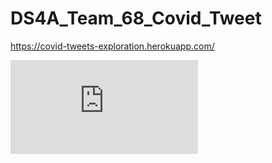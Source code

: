 # DS4A_Team_68_Covid_Tweet


https://covid-tweets-exploration.herokuapp.com/



![On Streamlit](https://share.streamlit.io/ofunkey/ds4a_team_68_covid_tweet/main/covid_tweet_main.py)
